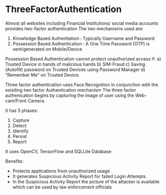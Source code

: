 # ThreeFactorAuthentication

Almost all websites including Financial Institutions/ social media accounts provides two-factor authentication
The two mechanisms used are:
1) Knowledge Based Authentiation : Typically Username and Password
2) Possession Based Authentication : A One Time Password (OTP) is sent/generated on Mobile/Device 

Possession Based Authentication cannot protect unauthorized access if:
a) Trusted Device in hands of malicious hands
b) SIM-Fraud
c) Saving (Autofill) password on Trusted Devices using Password Manager
d) “Remember Me” on Trusted Device.

Three factor authentication uses Face Recognition in conjunction with the exisiting two factor Authentication mechanism
The three factor authenication begins by capturing the image of user using the Web-cam/Front Camera.

It has 5 phases:
1) Capture
2) Detect
3) Identify
4) Persist
5) Report

It uses OpenCV, TensorFlow and SQLLite Database

Benefits:
* Protects applications from unauthorized usage
* It generates Suspicious Activity Report for failed Login Attempts.
* In the Suspicious Activity Report the picture of the attacker is available which can be used by law enforcement officials
